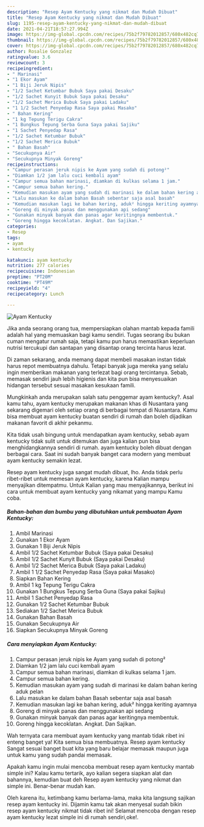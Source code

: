 ```yaml
---
description: "Resep Ayam Kentucky yang nikmat dan Mudah Dibuat"
title: "Resep Ayam Kentucky yang nikmat dan Mudah Dibuat"
slug: 1195-resep-ayam-kentucky-yang-nikmat-dan-mudah-dibuat
date: 2021-04-21T18:57:27.994Z
image: https://img-global.cpcdn.com/recipes/75b2f79782012857/680x482cq70/ayam-kentucky-foto-resep-utama.jpg
thumbnail: https://img-global.cpcdn.com/recipes/75b2f79782012857/680x482cq70/ayam-kentucky-foto-resep-utama.jpg
cover: https://img-global.cpcdn.com/recipes/75b2f79782012857/680x482cq70/ayam-kentucky-foto-resep-utama.jpg
author: Rosalie Gonzalez
ratingvalue: 3.6
reviewcount: 3
recipeingredient:
- " Marinasi"
- "1 Ekor Ayam"
- "1 Biji Jeruk Nipis"
- "1/2 Sachet Ketumbar Bubuk Saya pakai Desaku"
- "1/2 Sachet Kunyit Bubuk Saya pakai Desaku"
- "1/2 Sachet Merica Bubuk Saya pakai Ladaku"
- "1 1/2 Sachet Penyedap Rasa Saya pakai Masako"
- " Bahan Kering"
- "1 kg Tepung Terigu Cakra"
- "1 Bungkus Tepung Serba Guna Saya pakai Sajiku"
- "1 Sachet Penyedap Rasa"
- "1/2 Sachet Ketumbar Bubuk"
- "1/2 Sachet Merica Bubuk"
- " Bahan Basah"
- "Secukupnya Air"
- "Secukupnya Minyak Goreng"
recipeinstructions:
- "Campur perasan jeruk nipis ke Ayam yang sudah di potong²"
- "Diamkan 1/2 jam lalu cuci kembali ayam"
- "Campur semua bahan marinasi, diamkan di kulkas selama 1 jam."
- "Campur semua bahan kering."
- "Kemudian masukan ayam yang sudah di marinasi ke dalam bahan kering aduk pelan"
- "Lalu masukan ke dalam bahan Basah sebentar saja asal basah"
- "Kemudian masukan lagi ke bahan kering, aduk² hingga keriting ayamnya"
- "Goreng di minyak panas dan menggunakan api sedang"
- "Gunakan minyak banyak dan panas agar keritingnya membentuk."
- "Goreng hingga kecoklatan. Angkat. Dan Sajikan."
categories:
- Resep
tags:
- ayam
- kentucky

katakunci: ayam kentucky 
nutrition: 277 calories
recipecuisine: Indonesian
preptime: "PT20M"
cooktime: "PT49M"
recipeyield: "4"
recipecategory: Lunch

---
```



![Ayam Kentucky](https://img-global.cpcdn.com/recipes/75b2f79782012857/680x482cq70/ayam-kentucky-foto-resep-utama.jpg)

Jika anda seorang orang tua, mempersiapkan olahan mantab kepada famili adalah hal yang memuaskan bagi kamu sendiri. Tugas seorang ibu bukan cuman mengatur rumah saja, tetapi kamu pun harus memastikan keperluan nutrisi tercukupi dan santapan yang disantap orang tercinta harus lezat.

Di zaman  sekarang, anda memang dapat membeli masakan instan tidak harus repot membuatnya dahulu. Tetapi banyak juga mereka yang selalu ingin memberikan makanan yang terlezat bagi orang tercintanya. Sebab, memasak sendiri jauh lebih higienis dan kita pun bisa menyesuaikan hidangan tersebut sesuai masakan kesukaan famili. 



Mungkinkah anda merupakan salah satu penggemar ayam kentucky?. Asal kamu tahu, ayam kentucky merupakan makanan khas di Nusantara yang sekarang digemari oleh setiap orang di berbagai tempat di Nusantara. Kamu bisa membuat ayam kentucky buatan sendiri di rumah dan boleh dijadikan makanan favorit di akhir pekanmu.

Kita tidak usah bingung untuk mendapatkan ayam kentucky, sebab ayam kentucky tidak sulit untuk ditemukan dan juga kalian pun bisa menghidangkannya sendiri di rumah. ayam kentucky boleh dibuat dengan berbagai cara. Saat ini sudah banyak banget cara modern yang membuat ayam kentucky semakin lezat.

Resep ayam kentucky juga sangat mudah dibuat, lho. Anda tidak perlu ribet-ribet untuk memesan ayam kentucky, karena Kalian mampu menyajikan ditempatmu. Untuk Kalian yang mau menyajikannya, berikut ini cara untuk membuat ayam kentucky yang nikamat yang mampu Kamu coba.

<!--inarticleads1-->

##### Bahan-bahan dan bumbu yang dibutuhkan untuk pembuatan Ayam Kentucky:

1. Ambil  Marinasi
1. Gunakan 1 Ekor Ayam
1. Gunakan 1 Biji Jeruk Nipis
1. Ambil 1/2 Sachet Ketumbar Bubuk (Saya pakai Desaku)
1. Ambil 1/2 Sachet Kunyit Bubuk (Saya pakai Desaku)
1. Ambil 1/2 Sachet Merica Bubuk (Saya pakai Ladaku)
1. Ambil 1 1/2 Sachet Penyedap Rasa (Saya pakai Masako)
1. Siapkan  Bahan Kering
1. Ambil 1 kg Tepung Terigu Cakra
1. Gunakan 1 Bungkus Tepung Serba Guna (Saya pakai Sajiku)
1. Ambil 1 Sachet Penyedap Rasa
1. Gunakan 1/2 Sachet Ketumbar Bubuk
1. Sediakan 1/2 Sachet Merica Bubuk
1. Gunakan  Bahan Basah
1. Gunakan Secukupnya Air
1. Siapkan Secukupnya Minyak Goreng




<!--inarticleads2-->

##### Cara menyiapkan Ayam Kentucky:

1. Campur perasan jeruk nipis ke Ayam yang sudah di potong²
1. Diamkan 1/2 jam lalu cuci kembali ayam
1. Campur semua bahan marinasi, diamkan di kulkas selama 1 jam.
1. Campur semua bahan kering.
1. Kemudian masukan ayam yang sudah di marinasi ke dalam bahan kering aduk pelan
1. Lalu masukan ke dalam bahan Basah sebentar saja asal basah
1. Kemudian masukan lagi ke bahan kering, aduk² hingga keriting ayamnya
1. Goreng di minyak panas dan menggunakan api sedang
1. Gunakan minyak banyak dan panas agar keritingnya membentuk.
1. Goreng hingga kecoklatan. Angkat. Dan Sajikan.




Wah ternyata cara membuat ayam kentucky yang mantab tidak ribet ini enteng banget ya! Kita semua bisa membuatnya. Resep ayam kentucky Sangat sesuai banget buat kita yang baru belajar memasak maupun juga untuk kamu yang sudah pandai memasak.

Apakah kamu ingin mulai mencoba membuat resep ayam kentucky mantab simple ini? Kalau kamu tertarik, ayo kalian segera siapkan alat dan bahannya, kemudian buat deh Resep ayam kentucky yang nikmat dan simple ini. Benar-benar mudah kan. 

Oleh karena itu, ketimbang kamu berlama-lama, maka kita langsung sajikan resep ayam kentucky ini. Dijamin kamu tak akan menyesal sudah bikin resep ayam kentucky nikmat tidak ribet ini! Selamat mencoba dengan resep ayam kentucky lezat simple ini di rumah sendiri,oke!.

